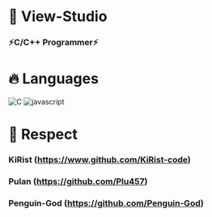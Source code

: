 <h1> 🚀 View-Studio </h1>
<h3>⚡C/C++ Programmer⚡</h3>

<h1> 🔥 Languages </h1>

![C](https://img.shields.io/badge/C-A8B9CC?style=for-the-badge&logo=C&logoColor=white)
![javascript](https://img.shields.io/badge/Javascript-F7DF1E?style=for-the-badge&logo=Javascript&logoColor=black)

<h1>🙏 Respect</h1>

### KiRist (https://www.github.com/KiRist-code)
### Pulan (https://github.com/Plu457)
### Penguin-God (https://github.com/Penguin-God)
